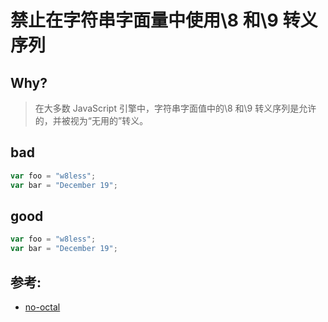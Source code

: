 # 禁止在字符串字面量中使用\8 和\9 转义序列

## Why?

> 在大多数 JavaScript 引擎中，字符串字面值中的\8 和\9 转义序列是允许的，并被视为“无用的”转义。

## bad

```js
var foo = "w8less";
var bar = "December 19";
```

## good

```js
var foo = "w8less";
var bar = "December 19";
```

## 参考:

- [no-octal](https://eslint.org/docs/rules/no-octal)
